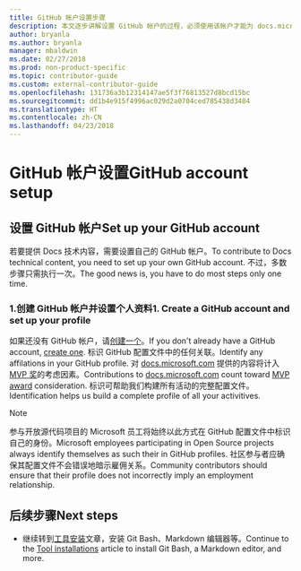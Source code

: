 ```yaml
---
title: GitHub 帐户设置步骤
description: 本文逐步讲解设置 GitHub 帐户的过程，必须使用该帐户才能为 docs.microsoft.com 供稿。
author: bryanla
ms.author: bryanla
manager: mbaldwin
ms.date: 02/27/2018
ms.prod: non-product-specific
ms.topic: contributor-guide
ms.custom: external-contributor-guide
ms.openlocfilehash: 131736a3b12314147ae5f3f76813527d8bcd15bc
ms.sourcegitcommit: dd1b4e915f4996ac029d2a0704ced785438d3484
ms.translationtype: HT
ms.contentlocale: zh-CN
ms.lasthandoff: 04/23/2018
---
```

# <a name="github-account-setup"></a><span data-ttu-id="608c6-103">GitHub 帐户设置</span><span class="sxs-lookup"><span data-stu-id="608c6-103">GitHub account setup</span></span>

## <a name="set-up-your-github-account"></a><span data-ttu-id="608c6-104">设置 GitHub 帐户</span><span class="sxs-lookup"><span data-stu-id="608c6-104">Set up your GitHub account</span></span>

<span data-ttu-id="608c6-105">若要提供 Docs 技术内容，需要设置自己的 GitHub 帐户。</span><span class="sxs-lookup"><span data-stu-id="608c6-105">To contribute to Docs technical content, you need to set up your own GitHub account.</span></span> <span data-ttu-id="608c6-106">不过，多数步骤只需执行一次。</span><span class="sxs-lookup"><span data-stu-id="608c6-106">The good news is, you have to do most steps only one time.</span></span>

### <a name="1-create-a-github-account-and-set-up-your-profile"></a><span data-ttu-id="608c6-107">1.创建 GitHub 帐户并设置个人资料</span><span class="sxs-lookup"><span data-stu-id="608c6-107">1. Create a GitHub account and set up your profile</span></span>

<span data-ttu-id="608c6-108">如果还没有 GitHub 帐户，请[创建一个](https://github.com/join)。</span><span class="sxs-lookup"><span data-stu-id="608c6-108">If you don't already have a GitHub account, [create one](https://github.com/join).</span></span> <span data-ttu-id="608c6-109">标识 GitHub 配置文件中的任何关联。</span><span class="sxs-lookup"><span data-stu-id="608c6-109">Identify any affilations in your GitHub profile.</span></span> <span data-ttu-id="608c6-110">对 [docs.microsoft.com](https://docs.microsoft.com) 提供的内容将计入 [MVP 奖](https://mvp.microsoft.com)的考虑因素。</span><span class="sxs-lookup"><span data-stu-id="608c6-110">Contributions to [docs.microsoft.com](https://docs.microsoft.com) count toward [MVP award](https://mvp.microsoft.com) consideration.</span></span> <span data-ttu-id="608c6-111">标识可帮助我们构建所有活动的完整配置文件。</span><span class="sxs-lookup"><span data-stu-id="608c6-111">Identification helps us build a complete profile of all your activitives.</span></span>

>[!NOTE]
> <span data-ttu-id="608c6-112">参与开放源代码项目的 Microsoft 员工将始终以此方式在 GitHub 配置文件中标识自己的身份。</span><span class="sxs-lookup"><span data-stu-id="608c6-112">Microsoft employees participating in Open Source projects always identify themselves as such their in GitHub profiles.</span></span> <span data-ttu-id="608c6-113">社区参与者应确保其配置文件不会错误地暗示雇佣关系。</span><span class="sxs-lookup"><span data-stu-id="608c6-113">Community contributors should ensure that their profile does not incorrectly imply an employment relationship.</span></span>

## <a name="next-steps"></a><span data-ttu-id="608c6-114">后续步骤</span><span class="sxs-lookup"><span data-stu-id="608c6-114">Next steps</span></span>

* <span data-ttu-id="608c6-115">继续转到[工具安装](get-started-setup-tools.md)文章，安装 Git Bash、Markdown 编辑器等。</span><span class="sxs-lookup"><span data-stu-id="608c6-115">Continue to the [Tool installations](get-started-setup-tools.md) article to install Git Bash, a Markdown editor, and more.</span></span>
